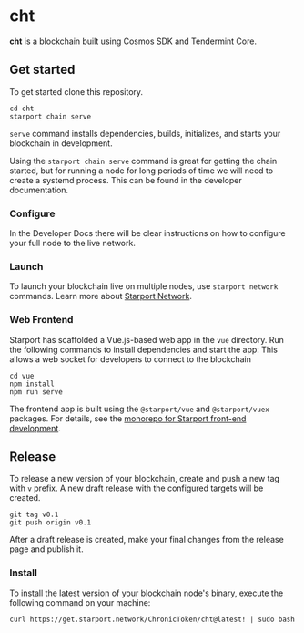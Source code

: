 # cht
**cht** is a blockchain built using Cosmos SDK and Tendermint Core.

## Get started

To get started clone this repository.
```
cd cht
starport chain serve
```

`serve` command installs dependencies, builds, initializes, and starts your blockchain in development.

Using the `starport chain serve` command is great for getting the chain started, but for running a node for long periods of time we will need to create a systemd process. This can be found in the developer documentation.

### Configure
In the Developer Docs there will be clear instructions on how to configure your full node to the live network.

### Launch

To launch your blockchain live on multiple nodes, use `starport network` commands. Learn more about [Starport Network](https://github.com/tendermint/spn).

### Web Frontend

Starport has scaffolded a Vue.js-based web app in the `vue` directory. Run the following commands to install dependencies and start the app:
This allows a web socket for developers to connect to the blockchain

```
cd vue
npm install
npm run serve
```

The frontend app is built using the `@starport/vue` and `@starport/vuex` packages. For details, see the [monorepo for Starport front-end development](https://github.com/tendermint/vue).

## Release
To release a new version of your blockchain, create and push a new tag with `v` prefix. A new draft release with the configured targets will be created.

```
git tag v0.1
git push origin v0.1
```

After a draft release is created, make your final changes from the release page and publish it.

### Install
To install the latest version of your blockchain node's binary, execute the following command on your machine:

```
curl https://get.starport.network/ChronicToken/cht@latest! | sudo bash
```

